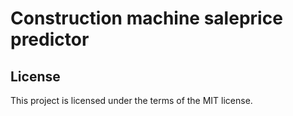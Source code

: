 # Construction machine saleprice predictor

## License
This project is licensed under the terms of the MIT license.
